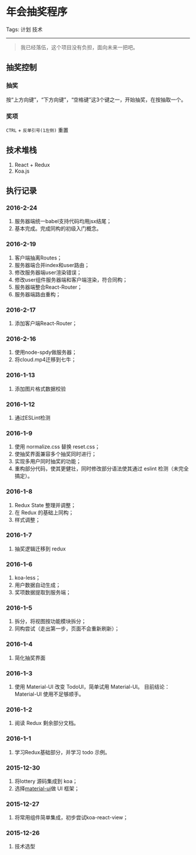 # 年会抽奖程序

Tags: 计划 技术

---

> 我已经落伍，这个项目没有负担，面向未来一把吧。

## 抽奖控制
### 抽奖
按“上方向键”，“下方向键”，“空格键”这3个键之一，开始抽奖，在按抽取一个。
### 奖项
`CTRL` + `反单引号(1左侧)` 重置

## 技术堆栈
1. React + Redux
2. Koa.js

## 执行记录

### 2016-2-24
1. 服务器端统一babel支持代码均用jsx结尾；
2. 基本完成。完成同构的初级入门概念。

### 2016-2-19
1. 客户端抽离Routes；
2. 服务器端合并index和user路由；
3. 修改服务器端user渲染错误；
4. 修改user组件服务器端和客户端渲染，符合同构；
5. 服务器端整合React-Router；
6. 服务器端路由重构；

### 2016-2-17
1. 添加客户端React-Router；

### 2016-2-16
1. 使用node-spdy做服务器；
2. 将cloud.mp4迁移到七牛；

### 2016-1-13
1. 添加图片格式数据校验

### 2016-1-12
1. 通过ESLint检测

### 2016-1-9
1. 使用 normalize.css 替换 reset.css；
2. 使抽奖界面兼容多个抽奖同时进行；
3. 实现多用户同时抽奖的功能；
4. 重构部分代码，使其更健壮，同时修改部分语法使其通过 eslint 检测（未完全搞定）。

### 2016-1-8
1. Redux State 整理并调整；
2. 在 Redux 的基础上同构；
3. 样式调整；

### 2016-1-7
1. 抽奖逻辑迁移到 redux

### 2016-1-6
1. koa-less；
2. 用户数据自动生成；
3. 奖项数据提取到服务端；

### 2016-1-5
1. 拆分，将视图按功能模块拆分；
2. 同构尝试（走出第一步，页面不会重新刷新）；

### 2016-1-4
1. 简化抽奖界面

### 2016-1-3
1. 使用 Material-UI 改变 TodoUI，简单试用 Material-UI。
    目前结论：Material-UI 使用不足够顺手。

### 2016-1-2
1. 阅读 Redux 剩余部分文档。

### 2016-1-1
1. 学习Redux基础部分，并学习 todo 示例。

### 2015-12-30
1. 将lottery 源码集成到 koa；
2. 选择[material-ui](http://www.material-ui.com/#/)做 UI 框架；

### 2015-12-27
1. 将常用组件简单集成，初步尝试koa-react-view；

### 2015-12-26
1. 技术选型

